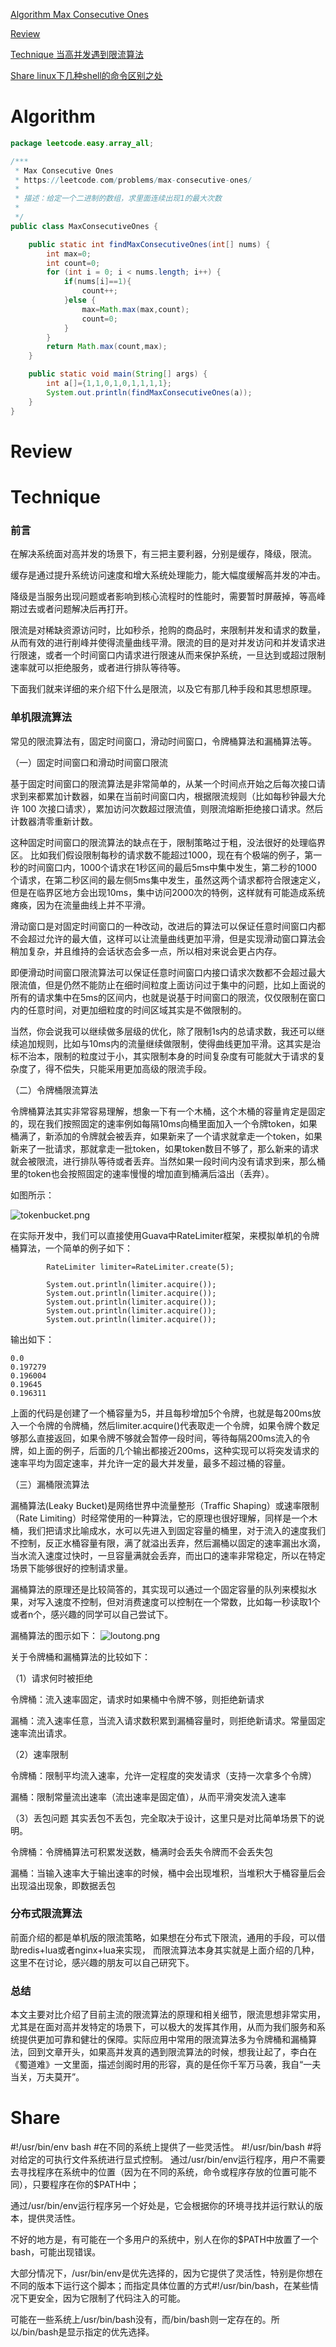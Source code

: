 
 [Algorithm Max Consecutive Ones](#algorithm)

 [Review](#review)

 [Technique 当高并发遇到限流算法](#technique)

 [Share linux下几种shell的命令区别之处](#share)


# Algorithm

```java
package leetcode.easy.array_all;

/***
 * Max Consecutive Ones
 * https://leetcode.com/problems/max-consecutive-ones/
 *
 * 描述：给定一个二进制的数组，求里面连续出现1的最大次数
 *
 */
public class MaxConsecutiveOnes {

    public static int findMaxConsecutiveOnes(int[] nums) {
        int max=0;
        int count=0;
        for (int i = 0; i < nums.length; i++) {
            if(nums[i]==1){
                count++;
            }else {
                max=Math.max(max,count);
                count=0;
            }
        }
        return Math.max(count,max);
    }

    public static void main(String[] args) {
        int a[]={1,1,0,1,0,1,1,1,1};
        System.out.println(findMaxConsecutiveOnes(a));
    }
}


```


# Review


# Technique

### 前言
在解决系统面对高并发的场景下，有三把主要利器，分别是缓存，降级，限流。

缓存是通过提升系统访问速度和增大系统处理能力，能大幅度缓解高并发的冲击。

降级是当服务出现问题或者影响到核心流程时的性能时，需要暂时屏蔽掉，等高峰期过去或者问题解决后再打开。

限流是对稀缺资源访问时，比如秒杀，抢购的商品时，来限制并发和请求的数量，从而有效的进行削峰并使得流量曲线平滑。限流的目的是对并发访问和并发请求进行限速，或者一个时间窗口内请求进行限速从而来保护系统，一旦达到或超过限制速率就可以拒绝服务，或者进行排队等待等。

下面我们就来详细的来介绍下什么是限流，以及它有那几种手段和其思想原理。


### 单机限流算法

常见的限流算法有，固定时间窗口，滑动时间窗口，令牌桶算法和漏桶算法等。


（一）固定时间窗口和滑动时间窗口限流

基于固定时间窗口的限流算法是非常简单的，从某一个时间点开始之后每次接口请求到来都累加计数器，如果在当前时间窗口内，根据限流规则（比如每秒钟最大允许 100 次接口请求），累加访问次数超过限流值，则限流熔断拒绝接口请求。然后计数器清零重新计数。

这种固定时间窗口的限流算法的缺点在于，限制策略过于粗，没法很好的处理临界区。 比如我们假设限制每秒的请求数不能超过1000，现在有个极端的例子，第一秒的时间窗口内，1000个请求在1秒区间的最后5ms中集中发生，第二秒的1000个请求，在第二秒区间的最左侧5ms集中发生，虽然这两个请求都符合限速定义，但是在临界区地方会出现10ms，集中访问2000次的特例，这样就有可能造成系统瘫痪，因为在流量曲线上并不平滑。

滑动窗口是对固定时间窗口的一种改动，改进后的算法可以保证任意时间窗口内都不会超过允许的最大值，这样可以让流量曲线更加平滑，但是实现滑动窗口算法会稍加复杂，并且维持的会话状态会多一点，所以相对来说会更占内存。

即便滑动时间窗口限流算法可以保证任意时间窗口内接口请求次数都不会超过最大限流值，但是仍然不能防止在细时间粒度上面访问过于集中的问题，比如上面说的所有的请求集中在5ms的区间内，也就是说基于时间窗口的限流，仅仅限制在窗口内的任意时间，对更加细粒度的时间区域其实是不做限制的。

当然，你会说我可以继续做多层级的优化，除了限制1s内的总请求数，我还可以继续追加规则，比如与10ms内的流量继续做限制，使得曲线更加平滑。这其实是治标不治本，限制的粒度过于小，其实限制本身的时间复杂度有可能就大于请求的复杂度了，得不偿失，只能采用更加高级的限流手段。


（二）令牌桶限流算法

令牌桶算法其实非常容易理解，想象一下有一个木桶，这个木桶的容量肯定是固定的，现在我们按照固定的速率例如每隔10ms向桶里面加入一个令牌token，如果桶满了，新添加的令牌就会被丢弃，如果新来了一个请求就拿走一个token，如果新来了一批请求，那就拿走一批token，如果token数目不够了，那么新来的请求就会被限流，进行排队等待或者丢弃。当然如果一段时间内没有请求到来，那么桶里的token也会按照固定的速率慢慢的增加直到桶满后溢出（丢弃）。

如图所示：

![tokenbucket.png](http://note.youdao.com/yws/res/74939/WEBRESOURCE6de3e2a4d3e749a8d59c473744ca48f2)

在实际开发中，我们可以直接使用Guava中RateLimiter框架，来模拟单机的令牌桶算法，一个简单的例子如下：


```
        RateLimiter limiter=RateLimiter.create(5);

        System.out.println(limiter.acquire());
        System.out.println(limiter.acquire());
        System.out.println(limiter.acquire());
        System.out.println(limiter.acquire());
        System.out.println(limiter.acquire());
```

输出如下：

```
0.0
0.197279
0.196004
0.19645
0.196311
```

上面的代码是创建了一个桶容量为5，并且每秒增加5个令牌，也就是每200ms放入一个令牌的令牌桶，然后limiter.acquire()代表取走一个令牌，如果令牌个数足够那么直接返回，如果令牌不够就会暂停一段时间，等待每隔200ms流入的令牌，如上面的例子，后面的几个输出都接近200ms，这种实现可以将突发请求的速率平均为固定速率，并允许一定的最大并发量，最多不超过桶的容量。



（三）漏桶限流算法

漏桶算法(Leaky Bucket)是网络世界中流量整形（Traffic Shaping）或速率限制（Rate Limiting）时经常使用的一种算法，它的原理也很好理解，同样是一个木桶，我们把请求比喻成水，水可以先进入到固定容量的桶里，对于流入的速度我们不控制，反正水桶容量有限，满了就溢出丢弃，然后漏桶以固定的速率漏出水滴，当水流入速度过快时，一旦容量满就会丢弃，而出口的速率非常稳定，所以在特定场景下能够很好的控制请求量。

漏桶算法的原理还是比较简答的，其实现可以通过一个固定容量的队列来模拟水果，对写入速度不控制，但对消费速度可以控制在一个常数，比如每一秒读取1个或者n个，感兴趣的同学可以自己尝试下。

漏桶算法的图示如下：
![loutong.png](http://note.youdao.com/yws/res/74974/WEBRESOURCEde1bb55ee8dd3e7a91c486221ed2c86f)



关于令牌桶和漏桶算法的比较如下：

（1）请求何时被拒绝

令牌桶：流入速率固定，请求时如果桶中令牌不够，则拒绝新请求

漏桶：流入速率任意，当流入请求数积累到漏桶容量时，则拒绝新请求。常量固定速率流出请求。

（2）速率限制

令牌桶：限制平均流入速率，允许一定程度的突发请求（支持一次拿多个令牌）

漏桶：限制常量流出速率（流出速率是固定值），从而平滑突发流入速率


（3）丢包问题
其实丢包不丢包，完全取决于设计，这里只是对比简单场景下的说明。

令牌桶：令牌桶算法可积累发送数，桶满时会丢失令牌而不会丢失包

漏桶：当输入速率大于输出速率的时候，桶中会出现堆积，当堆积大于桶容量后会出现溢出现象，即数据丢包


### 分布式限流算法

前面介绍的都是单机版的限流策略，如果想在分布式下限流，通用的手段，可以借助redis+lua或者nginx+lua来实现，
而限流算法本身其实就是上面介绍的几种，这里不在讨论，感兴趣的朋友可以自己研究下。



### 总结

本文主要对比介绍了目前主流的限流算法的原理和相关细节，限流思想非常实用，尤其是在面对高并发特定的场景下，可以极大的发挥其作用，从而为我们服务和系统提供更加可靠和健壮的保障。实际应用中常用的限流算法多为令牌桶和漏桶算法，回到文章开头，如果高并发真的遇到限流算法的时候，想我让起了，李白在《蜀道难》一文里面，描述剑阁时用的形容，真的是任你千军万马袭，我自“一夫当关，万夫莫开”。






# Share

#!/usr/bin/env bash #在不同的系统上提供了一些灵活性。
#!/usr/bin/bash #将对给定的可执行文件系统进行显式控制。
通过/usr/bin/env运行程序，用户不需要去寻找程序在系统中的位置（因为在不同的系统，命令或程序存放的位置可能不同），只要程序在你的$PATH中；

通过/usr/bin/env运行程序另一个好处是，它会根据你的环境寻找并运行默认的版本，提供灵活性。

不好的地方是，有可能在一个多用户的系统中，别人在你的$PATH中放置了一个bash，可能出现错误。

大部分情况下，/usr/bin/env是优先选择的，因为它提供了灵活性，特别是你想在不同的版本下运行这个脚本；而指定具体位置的方式#!/usr/bin/bash，在某些情况下更安全，因为它限制了代码注入的可能。

可能在一些系统上/usr/bin/bash没有，而/bin/bash则一定存在的。所以/bin/bash是显示指定的优先选择。





